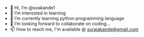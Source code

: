 - 👋 Hi, I’m @soakande1
- 👀 I’m interested in learning 
- 🌱 I’m currently learning python programming language 
- 💞️ I’m looking forward to collaborate on coding...
- 📫 How to reach me, I'm available @ surajakande@gmail.com 

<!---
soakande1/soakande1 is a ✨ special ✨ repository because its `README.md` (this file) appears on your GitHub profile.
You can click the Preview link to take a look at your changes.
--->
